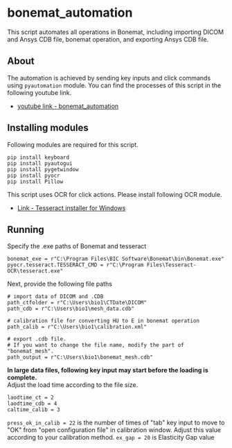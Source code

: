 # bonemat_automation
This script automates all operations in Bonemat, including importing DICOM and Ansys CDB file, bonemat operation, and exporting Ansys CDB file.

## About
 The automation is achieved by sending key inputs and click commands using `pyautomation` module.
 You can find the processes of this script in the following youtube link.

* [youtube link - bonemat_automation](https://youtu.be/gvDLe5PDxNw)

## Installing modules
Following modules are required for this script.

```
pip install keyboard
pip install pyautogui
pip install pygetwindow
pip install pyocr
pip install Pillow
```

This script uses OCR for click actions. Please install following OCR module.
* [Link - Tesseract installer for Windows](https://github.com/UB-Mannheim/tesseract/wiki)

## Running
Specify the .exe paths of Bonemat and tesseract

```
bonemat_exe = r"C:\Program Files\BIC Software\Bonemat\bin\Bonemat.exe"
pyocr.tesseract.TESSERACT_CMD = r"C:\Program Files\Tesseract-OCR\tesseract.exe"
```

Next, provide the following file paths
```
# import data of DICOM and .CDB
path_ctfolder = r"C:\Users\bio1\CTDate\DICOM"
path_cdb = r"C:\Users\bio1\mesh_data.cdb"

# calibration file for converting HU to E in bonemat operation
path_calib = r"C:\Users\bio1\calibration.xml"

# export .cdb file.
# If you want to change the file name, modify the part of "bonemat_mesh".
path_output = r"C:\Users\bio1\bonemat_mesh.cdb"
```
**In large data files, following key input may start before the loading is complete.**
<br>Adjust the load time according to the file size.
```
laodtime_ct = 2
laodtime_cdb = 4
caltime_calib = 3
```

`press_ok_in_calib = 22` is the number of times of "tab" key input to move to "OK" from "open configuration file" in calibration window.
Adjust this value according to your calibration method.
`ex_gap = 20`  is Elasticity Gap value


